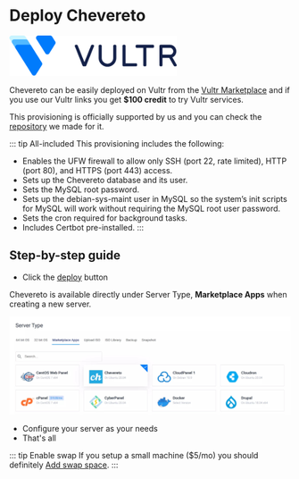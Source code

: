 # Deploy Chevereto

<img src="../src/partners/vultr/logo_onwhite.svg" alt="Vultr" width="300"/>

Chevereto can be easily deployed on Vultr from the [Vultr Marketplace](https://chv.to/vultr) and if you use our Vultr links you get **$100 credit** to try Vultr services.

This provisioning is officially supported by us and you can check the [repository](https://github.com/chevereto/vultr-marketplace) we made for it.

::: tip All-included
This provisioning includes the following:

* Enables the UFW firewall to allow only SSH (port 22, rate limited), HTTP (port 80), and HTTPS (port 443) access.
* Sets up the Chevereto database and its user.
* Sets the MySQL root password.
* Sets up the debian-sys-maint user in MySQL so the system’s init scripts for MySQL will work without requiring the MySQL root user password.
* Sets the cron required for background tasks.
* Includes Certbot pre-installed.
:::

## Step-by-step guide

* Click the [deploy](https://chv.to/vultr) button

Chevereto is available directly under Server Type, **Marketplace Apps** when creating a new server.

![Chevereto on Vultr](../src/partners/vultr/screen/panel-server-type.jpg "Chevereto on Vultr")

* Configure your server as your needs
* That's all

::: tip Enable swap
If you setup a small machine ($5/mo) you should definitely [Add swap space](https://www.digitalocean.com/community/tutorials/how-to-add-swap-space-on-ubuntu-20-04).
:::
